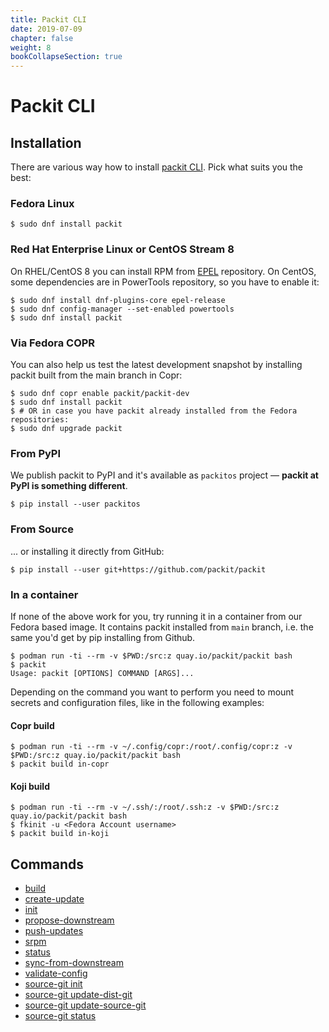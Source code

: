 ```yaml
---
title: Packit CLI
date: 2019-07-09
chapter: false
weight: 8
bookCollapseSection: true
---
```


# Packit CLI

## Installation

There are various way how to install [packit CLI](https://github.com/packit/packit).
Pick what suits you the best:

### Fedora Linux

    $ sudo dnf install packit

### Red Hat Enterprise Linux or CentOS Stream 8

On RHEL/CentOS 8 you can install RPM from [EPEL](https://fedoraproject.org/wiki/EPEL) repository.
On CentOS, some dependencies are in PowerTools repository, so you have to enable it:

    $ sudo dnf install dnf-plugins-core epel-release
    $ sudo dnf config-manager --set-enabled powertools
    $ sudo dnf install packit

### Via Fedora COPR

You can also help us test the latest development snapshot by installing packit
built from the main branch in Copr:

    $ sudo dnf copr enable packit/packit-dev
    $ sudo dnf install packit
    $ # OR in case you have packit already installed from the Fedora repositories:
    $ sudo dnf upgrade packit

### From PyPI

We publish packit to PyPI and it's available as `packitos` project — **packit
at PyPI is something different**.

    $ pip install --user packitos

### From Source

... or installing it directly from GitHub:

    $ pip install --user git+https://github.com/packit/packit

### In a container

If none of the above work for you, try running it in a container
from our Fedora based image. It contains packit installed from `main` branch,
i.e. the same you'd get by pip installing from Github.

    $ podman run -ti --rm -v $PWD:/src:z quay.io/packit/packit bash
    $ packit
    Usage: packit [OPTIONS] COMMAND [ARGS]...

Depending on the command you want to perform you need to mount secrets and
configuration files, like in the following examples:

#### Copr build

    $ podman run -ti --rm -v ~/.config/copr:/root/.config/copr:z -v $PWD:/src:z quay.io/packit/packit bash
    $ packit build in-copr

#### Koji build

    $ podman run -ti --rm -v ~/.ssh/:/root/.ssh:z -v $PWD:/src:z quay.io/packit/packit bash
    $ fkinit -u <Fedora Account username>
    $ packit build in-koji

## Commands

* [build](/docs/cli/build/)
* [create-update](/docs/cli/create-bodhi-update/)
* [init](/docs/cli/init/)
* [propose-downstream](/docs/cli/propose-downstream/)
* [push-updates](/docs/cli/push-updates)
* [srpm](/docs/cli/srpm/)
* [status](/docs/cli/status)
* [sync-from-downstream](/docs/cli/sync-from-downstream/)
* [validate-config](/docs/cli/validate-config)
* [source-git init](/docs/cli/source-git/init)
* [source-git update-dist-git](/docs/cli/source-git/update-dist-git)
* [source-git update-source-git](/docs/cli/source-git/update-source-git)
* [source-git status](/docs/cli/source-git/status)
